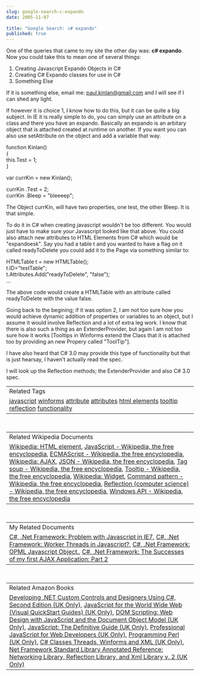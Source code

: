 ```yaml
---
slug: google-search-c-expando
date: 2005-11-07
 
title: "Google Search: c# expando"
published: true
---
```

One of the queries that came to my site the other day was: <strong>c# expando</strong>. Now you could take this to mean one of several things:<br /><ol>
<li>Creating Javascript Expando Objects in C#</li>
<li>Creating C# Expando classes for use in C#</li>
<li>Something Else</li>
</ol><p>If it is something else, email me: <a href="mailto:paul.kinlan@gmail.com">paul.kinlan@gmail.com</a> and I will see if I can shed any light.</p><p>If however it is choice 1, I know how to do this, but it can be quite a big subject. In IE it is really simple to do, you can simply use an attribute on a class and there you have an expando. Basically an expando is an arbitary object that is attached created at runtime on another. If you want you can also use setAttribute on the object and add a variable that way.</p><p>function Kinlan()<br />{<br />this.Test = 1;<br />}<p />var currKin = new Kinlan();</p><p>currKin .Test = 2;<br />currKin .Bleep = "bleeeep";</p><p>The Object currKin, will have two properties, one test, the other Bleep. It is that simple.</p><p>To do it in C# when creating javascript wouldn't be too different. You would just have to make sure your Javascript looked like that above. You could also attach new attributes to HTML Elements from C# which would be "expandoesk". Say you had a table t and you wanted to have a flag on it called readyToDelete you could add it to the Page via something similar to:</p><p>HTMLTable t = new HTMLTable();<br />t.ID="testTable";<br />t.Attributes.Add("readyToDelete", "false");<br />...</p><p>The above code would create a HTMLTable with an attribute called readyToDelete with the value false.</p><p>Going back to the begining; if it was option 2, I am not too sure how you would achieve dynamic addition of properties or variables to an object, but I assume it would involve Reflection and a lot of extra leg work. I know that there is also such a thing as an ExtenderProvider, but again I am not too sure how it works [Tooltips in Winforms extend the Class that it is attached too by providing an new Propery called "ToolTip"].</p><p>I have also heard that C# 3.0 may provide this type of functionality but that is just hearsay, I haven't actually read the spec.</p><p>I will look up the Reflection methods; the ExtenderProvider and also C# 3.0 spec.</p><p /><table class="TechnoratiHead TagHeader">
<tr><td>Related Tags</td></tr>
<tr class="Technorati"><td>
<a href="https://paul.kinlan.me/tags/javascript" class="Tag" rel="tag">javascript</a> <a href="https://paul.kinlan.me/tags/winforms" class="Tag" rel="tag">winforms</a> <a href="https://paul.kinlan.me/tags/attribute" class="Tag" rel="tag">attribute</a> <a href="https://paul.kinlan.me/tags/attributes" class="Tag" rel="tag">attributes</a> <a href="https://paul.kinlan.me/tags/html%20elements" class="Tag" rel="tag">html elements</a> <a href="https://paul.kinlan.me/tags/tooltip" class="Tag" rel="tag">tooltip</a> <a href="https://paul.kinlan.me/tags/reflection" class="Tag" rel="tag">reflection</a> <a href="https://paul.kinlan.me/tags/functionality" class="Tag" rel="tag">functionality</a>
</td></tr>
</table><br /><table class="TechnoratiHead TagHeader">
<tr><td>Related Wikipedia Documents</td></tr>
<tr class="Technorati"><td>
<a href="http://en.wikipedia.org/wiki/HTML_element" class="Tag" rel="tag">Wikipedia: HTML element</a>, <a href="http://en.wikipedia.org/wiki/JavaScript" class="Tag" rel="tag">JavaScript - Wikipedia, the free encyclopedia</a>, <a href="http://en.wikipedia.org/wiki/ECMAScript" class="Tag" rel="tag">ECMAScript - Wikipedia, the free encyclopedia</a>, <a href="http://en.wikipedia.org/wiki/AJAX" class="Tag" rel="tag">Wikipedia: AJAX</a>, <a href="http://en.wikipedia.org/wiki/JSON" class="Tag" rel="tag">JSON - Wikipedia, the free encyclopedia</a>, <a href="http://en.wikipedia.org/wiki/Tag_Soup" class="Tag" rel="tag">Tag soup - Wikipedia, the free encyclopedia</a>, <a href="http://en.wikipedia.org/wiki/Tooltip" class="Tag" rel="tag">Tooltip - Wikipedia, the free encyclopedia</a>, <a href="http://en.wikipedia.org/wiki/Widget_(computing)" class="Tag" rel="tag">Wikipedia: Widget</a>, <a href="http://en.wikipedia.org/wiki/Command_pattern" class="Tag" rel="tag">Command pattern - Wikipedia, the free encyclopedia</a>, <a href="http://en.wikipedia.org/wiki/Reflection_(computer_science)" class="Tag" rel="tag">Reflection (computer science) - Wikipedia, the free encyclopedia</a>, <a href="http://en.wikipedia.org/wiki/Win32" class="Tag" rel="tag">Windows API - Wikipedia, the free encyclopedia</a>
</td></tr>
</table><br /><table class="TechnoratiHead TagHeader">
<tr><td>My Related Documents</td></tr>
<tr class="Technorati"><td>
<a href="http://www.kinlan.co.uk/2005/10/problem-with-javascript-in_113008416967688222.html" class="Tag" rel="tag">C#, .Net Framework: Problem with Javascript in IE7</a>, <a href="http://www.kinlan.co.uk/2005/09/worker-threads-in-javascript.html" class="Tag" rel="tag">C#, .Net Framework: Worker Threads in Javascript?</a>, <a href="http://www.kinlan.co.uk/2005/10/opml-javascript-object.html" class="Tag" rel="tag">C#, .Net Framework: OPML Javascript Object.</a>, <a href="http://www.kinlan.co.uk/2005/08/successes-of-my-first-ajax-application_14.html" class="Tag" rel="tag">C#, .Net Framework: The Successes of my first AJAX Application: Part 2</a>
</td></tr>
</table><br /><table class="TechnoratiHead TagHeader">
<tr><td>Related Amazon Books</td></tr>
<tr class="Technorati"><td>
<a href="http://www.amazon.co.uk/exec/obidos/redirect?tag=cnetfra-21%26link_code=xm2%26camp=2025%26creative=165953%26path=http://www.amazon.co.uk/gp/redirect.html%253fASIN=0972317902%2526tag=cnetfra-21%2526lcode=xm2%2526cID=2025%2526ccmID=165953%2526location=/o/ASIN/0972317902%25253FSubscriptionId=0CM2PVF6VAHJQKW5G782" class="Tag" rel="tag">Developing .NET Custom Controls and Designers Using C#, Second Edition (UK Only)</a>, <a href="http://www.amazon.co.uk/exec/obidos/redirect?tag=cnetfra-21%26link_code=xm2%26camp=2025%26creative=165953%26path=http://www.amazon.co.uk/gp/redirect.html%253fASIN=032119439X%2526tag=cnetfra-21%2526lcode=xm2%2526cID=2025%2526ccmID=165953%2526location=/o/ASIN/032119439X%25253FSubscriptionId=0CM2PVF6VAHJQKW5G782" class="Tag" rel="tag">JavaScript for the World Wide Web (Visual QuickStart Guides) (UK Only)</a>, <a href="http://www.amazon.co.uk/exec/obidos/redirect?tag=cnetfra-21%26link_code=xm2%26camp=2025%26creative=165953%26path=http://www.amazon.co.uk/gp/redirect.html%253fASIN=1590595335%2526tag=cnetfra-21%2526lcode=xm2%2526cID=2025%2526ccmID=165953%2526location=/o/ASIN/1590595335%25253FSubscriptionId=0CM2PVF6VAHJQKW5G782" class="Tag" rel="tag">DOM Scripting: Web Design with JavaScript and the Document Object Model (UK Only)</a>, <a href="http://www.amazon.co.uk/exec/obidos/redirect?tag=cnetfra-21%26link_code=xm2%26camp=2025%26creative=165953%26path=http://www.amazon.co.uk/gp/redirect.html%253fASIN=0596000480%2526tag=cnetfra-21%2526lcode=xm2%2526cID=2025%2526ccmID=165953%2526location=/o/ASIN/0596000480%25253FSubscriptionId=0CM2PVF6VAHJQKW5G782" class="Tag" rel="tag">JavaScript: The Definitive Guide (UK Only)</a>, <a href="http://www.amazon.co.uk/exec/obidos/redirect?tag=cnetfra-21%26link_code=xm2%26camp=2025%26creative=165953%26path=http://www.amazon.co.uk/gp/redirect.html%253fASIN=0764579088%2526tag=cnetfra-21%2526lcode=xm2%2526cID=2025%2526ccmID=165953%2526location=/o/ASIN/0764579088%25253FSubscriptionId=0CM2PVF6VAHJQKW5G782" class="Tag" rel="tag">Professional JavaScript for Web Developers (UK Only)</a>, <a href="http://www.amazon.co.uk/exec/obidos/redirect?tag=cnetfra-21%26link_code=xm2%26camp=2025%26creative=165953%26path=http://www.amazon.co.uk/gp/redirect.html%253fASIN=0596000278%2526tag=cnetfra-21%2526lcode=xm2%2526cID=2025%2526ccmID=165953%2526location=/o/ASIN/0596000278%25253FSubscriptionId=0CM2PVF6VAHJQKW5G782" class="Tag" rel="tag">Programming Perl (UK Only)</a>, <a href="http://www.amazon.co.uk/exec/obidos/redirect?tag=cnetfra-21%26link_code=xm2%26camp=2025%26creative=165953%26path=http://www.amazon.co.uk/gp/redirect.html%253fASIN=8176565024%2526tag=cnetfra-21%2526lcode=xm2%2526cID=2025%2526ccmID=165953%2526location=/o/ASIN/8176565024%25253FSubscriptionId=0CM2PVF6VAHJQKW5G782" class="Tag" rel="tag">C# Classes Threads, Winforms and XML (UK Only)</a>, <a href="http://www.amazon.co.uk/exec/obidos/redirect?tag=cnetfra-21%26link_code=xm2%26camp=2025%26creative=165953%26path=http://www.amazon.co.uk/gp/redirect.html%253fASIN=0321194454%2526tag=cnetfra-21%2526lcode=xm2%2526cID=2025%2526ccmID=165953%2526location=/o/ASIN/0321194454%25253FSubscriptionId=0CM2PVF6VAHJQKW5G782" class="Tag" rel="tag">Net Framework Standard Library Annotated Reference: Networking Library, Reflection Library, and Xml Library v. 2 (UK Only)</a>
</td></tr>
</table><div class="blogger-post-footer"><img class="posterous_download_image" src="https://blogger.googleusercontent.com/tracker/8109338-113140231444572106?l=www.kinlan.co.uk%2Findex.html" height="1" alt="" width="1" /></div>

